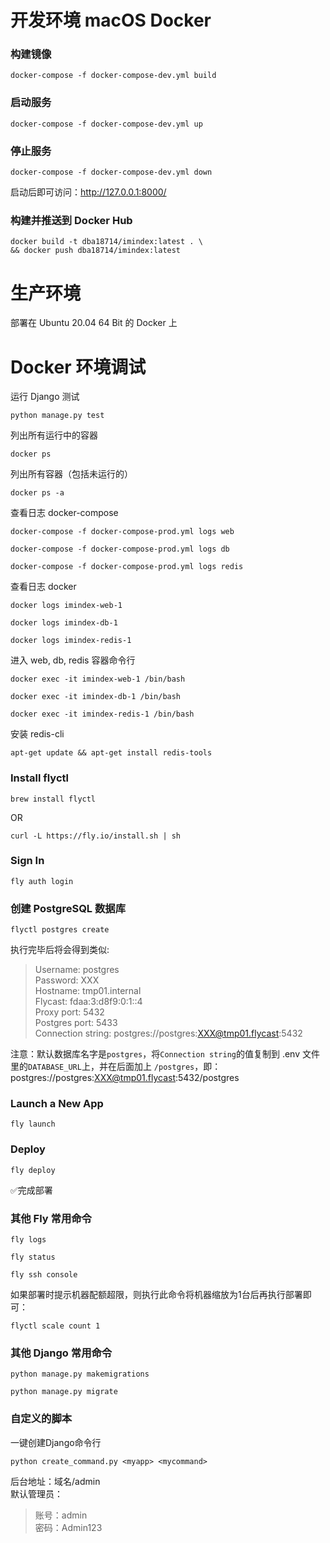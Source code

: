 # 开发环境 macOS Docker

### 构建镜像
```shell
docker-compose -f docker-compose-dev.yml build
```
### 启动服务
```shell
docker-compose -f docker-compose-dev.yml up
```
### 停止服务
```shell
docker-compose -f docker-compose-dev.yml down
```
启动后即可访问：http://127.0.0.1:8000/

### 构建并推送到 Docker Hub
```shell
docker build -t dba18714/imindex:latest . \
&& docker push dba18714/imindex:latest
```

# 生产环境
部署在 Ubuntu 20.04 64 Bit 的 Docker 上





# Docker 环境调试

运行 Django 测试
```shell
python manage.py test
```
列出所有运行中的容器
```shell
docker ps
```
列出所有容器（包括未运行的）
```shell
docker ps -a
```
查看日志 docker-compose
```shell
docker-compose -f docker-compose-prod.yml logs web
```
```shell
docker-compose -f docker-compose-prod.yml logs db
```
```shell
docker-compose -f docker-compose-prod.yml logs redis
```
查看日志 docker
```shell
docker logs imindex-web-1
```
```shell
docker logs imindex-db-1
```
```shell
docker logs imindex-redis-1
```

进入 web, db, redis 容器命令行
```shell
docker exec -it imindex-web-1 /bin/bash
```
```shell
docker exec -it imindex-db-1 /bin/bash
```
```shell
docker exec -it imindex-redis-1 /bin/bash
```
安装 redis-cli
```shell
apt-get update && apt-get install redis-tools
```





### Install flyctl
```shell
brew install flyctl
```
OR
```shell
curl -L https://fly.io/install.sh | sh
```
### Sign In
```shell
fly auth login
```
### 创建 PostgreSQL 数据库
```shell
flyctl postgres create
```
执行完毕后将会得到类似:
> Username:    postgres  
  Password:    XXX  
  Hostname:    tmp01.internal  
  Flycast:     fdaa:3:d8f9:0:1::4  
  Proxy port:  5432  
  Postgres port:  5433  
  Connection string: postgres://postgres:XXX@tmp01.flycast:5432

注意：默认数据库名字是`postgres`，将`Connection string`的值复制到 .env 文件里的`DATABASE_URL`上，并在后面加上 `/postgres`，即：postgres://postgres:XXX@tmp01.flycast:5432/postgres

### Launch a New App
```shell
fly launch
```
### Deploy
```shell
fly deploy
```
✅完成部署

### 其他 Fly 常用命令
```shell
fly logs
```
```shell
fly status
```
```shell
fly ssh console
```
如果部署时提示机器配额超限，则执行此命令将机器缩放为1台后再执行部署即可：
```shell
flyctl scale count 1
```

### 其他 Django 常用命令
```shell
python manage.py makemigrations
```
```shell
python manage.py migrate
```

### 自定义的脚本
一键创建Django命令行
```shell
python create_command.py <myapp> <mycommand>
```

后台地址：域名/admin  
默认管理员：
> 账号：admin  
> 密码：Admin123
